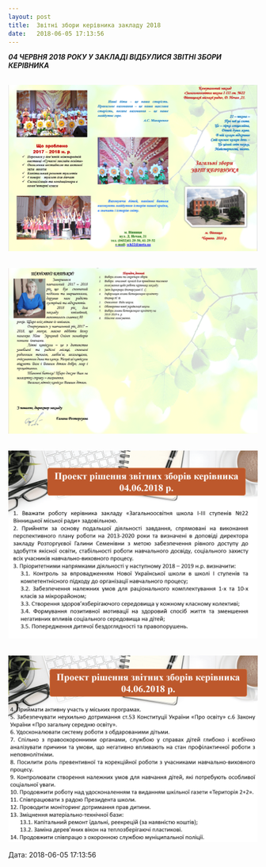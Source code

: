```yaml
---
layout: post
title:  Звітні збори керівника закладу 2018
date:   2018-06-05 17:13:56
---
```

_**04 ЧЕРВНЯ 2018 РОКУ У ЗАКЛАДІ ВІДБУЛИСЯ ЗВІТНІ ЗБОРИ КЕРІВНИКА**_

 ![](/assets/tiger-1528207920.png)

 ![](/assets/tiger-1528207956.png)

 ![](/assets/tiger-1528207985.png)

 ![](/assets/tiger-1528208016.png)

  
Дата: 2018-06-05 17:13:56